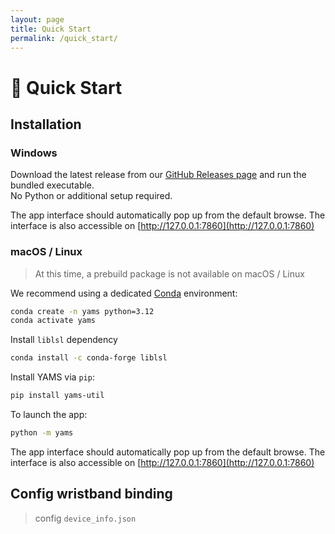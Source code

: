 ```yaml
---
layout: page
title: Quick Start
permalink: /quick_start/
---
```


# 🚀 Quick Start


## Installation 

### Windows

Download the latest release from our [GitHub Releases page](https://github.com/SenSE-Lab-OSU/YAMS/releases) and run the bundled executable.  
No Python or additional setup required.

The app interface should automatically pop up from the default browse. The interface is also accessible on [http://127.0.0.1:7860](http://127.0.0.1:7860)

### macOS / Linux

> At this time, a prebuild package is not available on macOS / Linux

We recommend using a dedicated [Conda](https://docs.conda.io/en/latest/) environment:

```bash
conda create -n yams python=3.12
conda activate yams
```

Install `liblsl` dependency 

``` bash
conda install -c conda-forge liblsl
```

Install YAMS via `pip`:

``` bash
pip install yams-util
```

To launch the app:

``` bash
python -m yams
```

The app interface should automatically pop up from the default browse. The interface is also accessible on [http://127.0.0.1:7860](http://127.0.0.1:7860)

<!-- 🛠️ Coming soon: Homebrew formula and precompiled binaries for macOS/Linux. -->

## Config wristband binding

> config `device_info.json`
